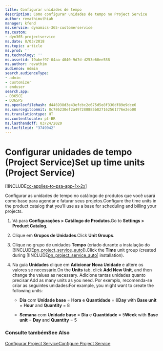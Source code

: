 ```yaml
---
title: Configurar unidades de tempo
description: Como configurar unidades de tempo no Project Service
author: revathimuthiah
manager: kfend
ms.service: dynamics-365-customerservice
ms.custom:
- dyn365-projectservice
ms.date: 8/03/2018
ms.topic: article
ms.prod: ''
ms.technology: ''
ms.assetid: 19abef97-04aa-4040-9d7d-d253e60ee588
ms.author: revathim
audience: Admin
search.audienceType:
- admin
- customizer
- enduser
search.app:
- D365CE
- D365PS
ms.openlocfilehash: d446938d3e43efcbc2c675d5e8f330df89e9dce6
ms.sourcegitcommit: 8c786230ef2a497280885b827162561776e2eb00
ms.translationtype: HT
ms.contentlocale: pt-BR
ms.lasthandoff: 03/24/2020
ms.locfileid: "3749042"
---
```

# <a name="set-up-time-units-project-service"></a><span data-ttu-id="bd98f-103">Configurar unidades de tempo (Project Service)</span><span class="sxs-lookup"><span data-stu-id="bd98f-103">Set up time units (Project Service)</span></span>

[!INCLUDE[cc-applies-to-psa-app-1x-2x](../includes/cc-applies-to-psa-app-1x-2x.md)]

<span data-ttu-id="bd98f-104">Configurar as unidades de tempo no catálogo de produtos que você usará como base para agendar e faturar seus projetos.</span><span class="sxs-lookup"><span data-stu-id="bd98f-104">Configure the time units in the product catalog that you’ll use as a base for scheduling and billing your projects.</span></span>  
  
1. <span data-ttu-id="bd98f-105">Vá para **Configurações > Catálogo de Produtos**.</span><span class="sxs-lookup"><span data-stu-id="bd98f-105">Go to **Settings > Product Catalog**.</span></span>  
  
2. <span data-ttu-id="bd98f-106">Clique em **Grupos de Unidades**.</span><span class="sxs-lookup"><span data-stu-id="bd98f-106">Click **Unit Groups**.</span></span>  
  
3. <span data-ttu-id="bd98f-107">Clique no grupo de unidades **Tempo** (criado durante a instalação do [!INCLUDE[pn_project_service_auto](../includes/pn-project-service-auto.md)]).</span><span class="sxs-lookup"><span data-stu-id="bd98f-107">Click the **Time** unit group (created during [!INCLUDE[pn_project_service_auto](../includes/pn-project-service-auto.md)] installation).</span></span>  
  
4. <span data-ttu-id="bd98f-108">Na guia **Unidades** clique em **Adicionar Nova Unidade** e altere os valores se necessário.</span><span class="sxs-lookup"><span data-stu-id="bd98f-108">On the **Units** tab, click **Add New Unit**, and then change the values as necessary.</span></span> <span data-ttu-id="bd98f-109">Adicione tantas unidades quanto precisar.</span><span class="sxs-lookup"><span data-stu-id="bd98f-109">Add as many units as you need.</span></span> <span data-ttu-id="bd98f-110">Por exemplo, recomenda-se criar as seguintes unidades:</span><span class="sxs-lookup"><span data-stu-id="bd98f-110">For example, you might want to create the following units:</span></span>  
  
   - <span data-ttu-id="bd98f-111">**Dia** com **Unidade base** = **Hora** e **Quantidade** = 8</span><span class="sxs-lookup"><span data-stu-id="bd98f-111">**Day** with **Base unit** = **Hour** and **Quantity** = 8</span></span>  
  
   - <span data-ttu-id="bd98f-112">**Semana** com **Unidade base** = **Dia** e **Quantidade** = 5</span><span class="sxs-lookup"><span data-stu-id="bd98f-112">**Week** with **Base unit** = **Day** and **Quantity** = 5</span></span>  
  
### <a name="see-also"></a><span data-ttu-id="bd98f-113">Consulte também</span><span class="sxs-lookup"><span data-stu-id="bd98f-113">See Also</span></span>  
 [<span data-ttu-id="bd98f-114">Configurar Project Service</span><span class="sxs-lookup"><span data-stu-id="bd98f-114">Configure Project Service</span></span>](../project-service/configure.md)
